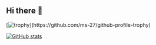 ## Hi there 👋

[![trophy](https://github-profile-trophy.vercel.app/?username=ms-27&theme=alduin&rank=-C,-B,-?)](https://github.com/ms-27/github-profile-trophy)

[![GitHub stats](https://github-readme-stats.vercel.app/api/top-langs?username=ms-27&hide=JavaScript,html&theme=algolia&show_icons=true)](https://github.com/ms-27)

<!--
**Ms-27/Ms-27** is a ✨ _special_ ✨ repository because its `README.md` (this file) appears on your GitHub profile.

Here are some ideas to get you started:

- 🔭 I’m currently working on ...
- 🌱 I’m currently learning ...
- 👯 I’m looking to collaborate on ...
- 🤔 I’m looking for help with ...
- 💬 Ask me about ...
- 📫 How to reach me: ...
- 😄 Pronouns: ...
- ⚡ Fun fact: ...
-->
